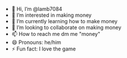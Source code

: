 - 👋 Hi, I’m @lamb7084
- 👀 I’m interested in making money
- 🌱 I’m currently learning how to make money
- 💞️ I’m looking to collaborate on making money
- 📫 How to reach me dm me "money"
- 😄 Pronouns: he/him
- ⚡ Fun fact: I love the game

<!---
lamb7084/lamb7084 is a ✨ special ✨ repository because its `README.md` (this file) appears on your GitHub profile.
You can click the Preview link to take a look at your changes.
--->
